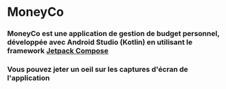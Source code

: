 # MoneyCo

### MoneyCo est une application de gestion de budget personnel, développée avec Android Studio (Kotlin) en utilisant le framework [Jetpack Compose](https://developer.android.com/jetpack/compose)  

### Vous pouvez jeter un oeil sur les captures d'écran de l'application

